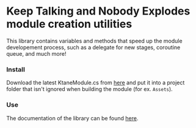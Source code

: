 # Keep Talking and Nobody Explodes module creation utilities

This library contains variables and methods that speed up the module developement process, such as a delegate for new stages, coroutine queue, and much more!

### Install

Download the latest KtaneModule.cs from [here](https://github.com/Qkrisi/ktane-module-utils/releases) and put it into a project folder that isn't ignored when building the module (for ex. `Assets`).

### Use

The documentation of the library can be found [here](https://github.com/Qkrisi/ktane-module-utils/wiki).
